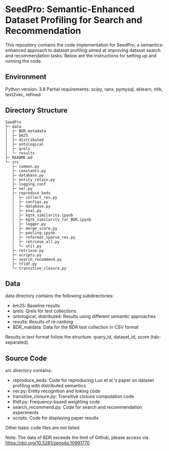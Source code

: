 # SeedPro: Semantic-Enhanced Dataset Profiling for Search and Recommendation

This repository contains the code implementation for SeedPro, a semantics-enhanced approach to dataset profiling aimed at improving dataset search and recommendation tasks. Below are the instructions for setting up and running the code.

## Environment

Python version: 3.8
Partial requirements: scipy, ranx, pymysql, sklearn, nltk, text2vec, refined

## Directory Structure

```
SeedPro
├─ data
│  ├─ BDR_metadata
│  ├─ bm25
│  ├─ distributed
│  ├─ ontological
│  ├─ qrels
│  └─ results
├─ README.md
└─ src
   ├─ common.py
   ├─ constants.py
   ├─ database.py
   ├─ entity_retain.py
   ├─ logging.conf
   ├─ ner.py
   ├─ reproduce_keds
   │  ├─ collect_res.py
   │  ├─ configs.py
   │  ├─ database.py
   │  ├─ eval.py
   │  ├─ kgtk_similarity.ipynb
   │  ├─ kgtk_similarity_for_BDR.ipynb
   │  ├─ logger.py
   │  ├─ merge_score.py
   │  ├─ pooling.ipynb
   │  ├─ reformat_sparse_res.py
   │  ├─ retrieve_all.py
   │  └─ util.py
   ├─ retrieve.py
   ├─ scripts.py
   ├─ search_recommend.py
   ├─ tfidf.py
   └─ transitive_closure.py

```

## Data

data directory contains the following subdirectories:
- bm25: Baseline results
- qrels: Qrels for test collections
- ontological, distributed: Results using different semantic approaches
- results: Results of re-ranking
- BDR_matdata: Data for the BDR test collection in CSV format

Results in text format follow the structure: query_id, dataset_id, score (tab-separated).

## Source Code

src directory contains:
- reproduce_keds: Code for reproducing Luo et al.'s paper on dataset profiling with distributed semantics
- ner.py: Entity recognition and linking code
- transitive_closure.py: Transitive closure computation code
- tfidf.py: Frequency-based weighting code
- search_recommend.py: Code for search and recommendation experiments
- scripts: Code for displaying paper results

Other basic code files are not listed.

Note: The data of BDR exceeds the limit of Github, please access via https://doi.org/10.5281/zenodo.10991770